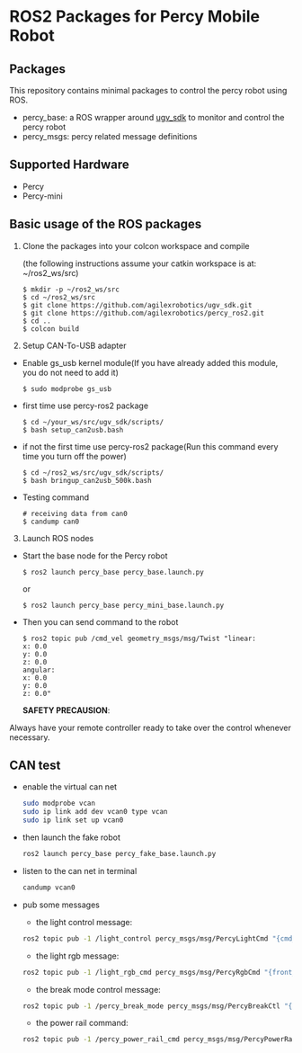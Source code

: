 # ROS2 Packages for Percy Mobile Robot

## Packages

This repository contains minimal packages to control the percy robot using ROS. 

* percy_base: a ROS wrapper around [ugv_sdk](https://github.com/agilexrobotics/ugv_sdk) to monitor and control the percy robot
* percy_msgs: percy related message definitions

## Supported Hardware

* Percy
* Percy-mini

## Basic usage of the ROS packages

1. Clone the packages into your colcon workspace and compile

    (the following instructions assume your catkin workspace is at: ~/ros2_ws/src)

    ```
    $ mkdir -p ~/ros2_ws/src
    $ cd ~/ros2_ws/src
    $ git clone https://github.com/agilexrobotics/ugv_sdk.git
    $ git clone https://github.com/agilexrobotics/percy_ros2.git
    $ cd ..
    $ colcon build
    ```
2. Setup CAN-To-USB adapter

* Enable gs_usb kernel module(If you have already added this module, you do not need to add it)
    ```
    $ sudo modprobe gs_usb
    ```
    
* first time use percy-ros2 package
   ```
   $ cd ~/your_ws/src/ugv_sdk/scripts/
   $ bash setup_can2usb.bash
   ```
   
* if not the first time use percy-ros2 package(Run this command every time you turn off the power) 
   ```
   $ cd ~/ros2_ws/src/ugv_sdk/scripts/
   $ bash bringup_can2usb_500k.bash
   ```
   
* Testing command
    ```
    # receiving data from can0
    $ candump can0
    ```
3. Launch ROS nodes

* Start the base node for the Percy robot

    ```
    $ ros2 launch percy_base percy_base.launch.py
    ```
    or
     ```
    $ ros2 launch percy_base percy_mini_base.launch.py
     ```

* Then you can send command to the robot
    ```
    $ ros2 topic pub /cmd_vel geometry_msgs/msg/Twist "linear:
    x: 0.0
    y: 0.0
    z: 0.0
    angular:
    x: 0.0
    y: 0.0
    z: 0.0" 
    
    ```
    **SAFETY PRECAUSION**: 

Always have your remote controller ready to take over the control whenever necessary. 

## CAN test

- enable the virtual can net

  ``` bash
  sudo modprobe vcan
  sudo ip link add dev vcan0 type vcan
  sudo ip link set up vcan0
  ```

- then launch the fake robot

  ```bash
  ros2 launch percy_base percy_fake_base.launch.py
  ```

- listen to the can net in terminal

  ```bash
  candump vcan0
  ```

- pub some messages

  - the light control message:

  ```bash
  ros2 topic pub -1 /light_control percy_msgs/msg/PercyLightCmd "{cmd_ctrl_allowed: true, front_illumination_mode: 1, back_illumination_mode: 1}"
  ```
  - the light rgb message:

  ```bash
  ros2 topic pub -1 /light_rgb_cmd percy_msgs/msg/PercyRgbCmd "{front_left: {r_value: 1, g_value: 2, b_value: 3}, front_right: {r_value: 4, g_value: 5, b_value: 6}, back_left: {r_value: 7, g_value: 8, b_value: 9}, back_right: {r_value: 10, g_value: 11, b_value: 12}}"
  ```
  - the break mode control message:

  ```bash
  ros2 topic pub -1 /percy_break_mode percy_msgs/msg/PercyBreakCtl "{break_mode: 1}"
  ```

  - the power rail command:

  ```bash
  ros2 topic pub -1 /percy_power_rail_cmd percy_msgs/msg/PercyPowerRailCtl "{external_48v: true, external_5v: true, fan_12v: true, jetson1_12v: true, jetson2_12v: true, ultrasonic_sensor_12v: true, camera_12v: true, router_5g_12v: true, switchboard_12v: true, usb_hub_12v: true, sick_system_24v: true}"
  ```

  
